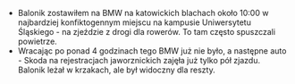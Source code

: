 * Balonik zostawiłem na BMW na katowickich blachach około 10:00 w najbardziej konfiktogennym miejscu na kampusie Uniwersytetu Śląskiego - na zjeździe z drogi dla rowerów. To tam często spuszczali powietrze.
* Wracając po ponad 4 godzinach tego BMW już nie było, a następne auto - Skoda na rejestracjach jaworznickich zajęła już tylko pół zjazdu. Balonik leżał w krzakach, ale był widoczny dla reszty.
